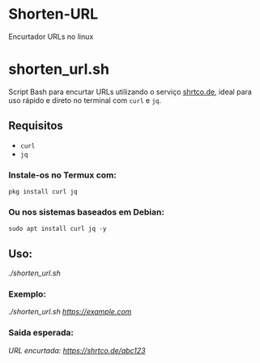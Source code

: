 # Shorten-URL
Encurtador URLs no linux

# shorten_url.sh

Script Bash para encurtar URLs utilizando o serviço [shrtco.de](https://shrtco.de/), ideal para uso rápido e direto no terminal com `curl` e `jq`.

## Requisitos

- `curl`
- `jq`

### Instale-os no Termux com:

```
pkg install curl jq
```

### Ou nos sistemas baseados em Debian:

```
sudo apt install curl jq -y
```

## Uso:

*./shorten_url.sh <URL>*

### Exemplo:

*./shorten_url.sh https://example.com*

### Saida esperada:

*URL encurtada: https://shrtco.de/abc123*
